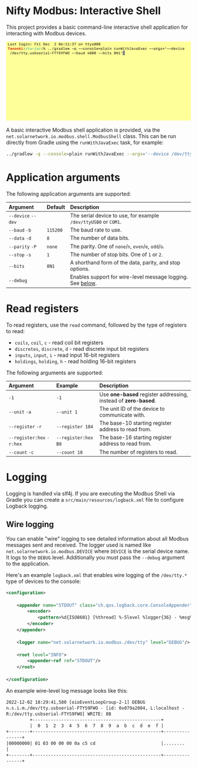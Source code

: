 # Nifty Modbus: Interactive Shell

This project provides a basic command-line interactive shell application for interacting with
Modbus devices.

![Modbus Shell](docs/nifty-modbus-shell.gif)

A basic interactive Modbus shell application is provided, via the 
`net.solarnetwork.io.modbus.shell.ModbusShell` class. This can be run directly from Gradle
using the `runWithJavaExec` task, for example:

```sh
../gradlew -q --console=plain runWithJavaExec --args='--device /dev/ttyUSB0 --bits 8N1'
```

# Application arguments

The following application arguments are supported:

| Argument | Default | Description |
|:---------|:--------|:------------|
| `--device` `--dev` |  | The serial device to use, for example `/dev/ttyUSB0` or `COM1`. |
| `--baud` `-b` | `115200` | The baud rate to use. |
| `--data` `-d` | `8` | The number of data bits. |
| `--parity` `-P` | `none` | The parity. One of `none`/`n`, `even`/`e`, `odd`/`o`. |
| `--stop` `-s` | `1` | The number of stop bits. One of `1` or `2`. |
| `--bits` | `8N1` | A shorthand form of the data, parity, and stop options. |
| `--debug` |  | Enables support for wire-level message logging. See [below](#logging). |

# Read registers

To read registers, use the `read` command, followed by the type of registers to read:

 * `coils`, `coil`, `c` - read coil bit registers
 * `discretes`, `discrete`, `d` - read discrete input bit registers
 * `inputs`, `input`, `i` - read input 16-bit registers
 * `holdings`, `holding`, `h` - read holding 16-bit registers
 
 The following arguments are supported:
 
| Argument | Example | Description |
|:---------|:--------|:------------|
| `-1` | `-1` | Use **one-based** register addressing, instead of **zero-based**. |
| `--unit` `-a` | `--unit 1` | The unit ID of the device to communicate with. |
| `--register` `-r` | `--register 184` | The base-10 starting register address to read from. |
| `--register:hex` `-r:hex` | `--register:hex B8` | The base-16 starting register address to read from. |
| `--count` `-c` | `--count 10` | The number of registers to read. |

# Logging

Logging is handled via slf4j. If you are executing the Modbus Shell via Gradle you can create
a `src/main/resources/logback.xml` file to configure Logback logging.

## Wire logging

You can enable "wire" logging to see detailed information about all Modbus messages sent and
received. The logger used is named like `net.solarnetwork.io.modbus.DEVICE` where `DEVICE` is the
serial device name. It logs to the `DEBUG` level. Additionally you must pass the `--debug` argument
to the application.

Here's an example `logback.xml` that enables wire logging of the `/dev/tty.*` type of devices to the
console:

```xml
<configuration>

    <appender name="STDOUT" class="ch.qos.logback.core.ConsoleAppender">
        <encoder>
            <pattern>%d{ISO8601} [%thread] %-5level %logger{36} - %msg%n</pattern>
        </encoder>
    </appender>

    <logger name="net.solarnetwork.io.modbus./dev/tty" level="DEBUG"/>

    <root level="INFO">
        <appender-ref ref="STDOUT"/>
    </root>

</configuration>
```

An example wire-level log message looks like this:

```
2022-12-02 18:29:41,580 [oioEventLoopGroup-2-1] DEBUG n.s.i.m./dev/tty.usbserial-FTYS9FWO - [id: 0x079a2084, L:localhost - R:/dev/tty.usbserial-FTYS9FWO] WRITE: 8B
         +-------------------------------------------------+
         |  0  1  2  3  4  5  6  7  8  9  a  b  c  d  e  f |
+--------+-------------------------------------------------+----------------+
|00000000| 01 03 00 00 00 0a c5 cd                         |........        |
+--------+-------------------------------------------------+----------------+
```

[jsc]: https://fazecast.github.io/jSerialComm/
